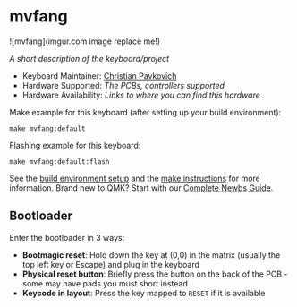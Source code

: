 # mvfang

![mvfang](imgur.com image replace me!)

*A short description of the keyboard/project*

* Keyboard Maintainer: [Christian Pavkovich](https://github.com/niftypsycho)
* Hardware Supported: *The PCBs, controllers supported*
* Hardware Availability: *Links to where you can find this hardware*

Make example for this keyboard (after setting up your build environment):

    make mvfang:default

Flashing example for this keyboard:

    make mvfang:default:flash

See the [build environment setup](https://docs.qmk.fm/#/getting_started_build_tools) and the [make instructions](https://docs.qmk.fm/#/getting_started_make_guide) for more information. Brand new to QMK? Start with our [Complete Newbs Guide](https://docs.qmk.fm/#/newbs).

## Bootloader

Enter the bootloader in 3 ways:

* **Bootmagic reset**: Hold down the key at (0,0) in the matrix (usually the top left key or Escape) and plug in the keyboard
* **Physical reset button**: Briefly press the button on the back of the PCB - some may have pads you must short instead
* **Keycode in layout**: Press the key mapped to `RESET` if it is available
